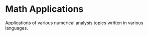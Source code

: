# Math Applications
Applications of various numerical analysis topics written in various languages.

